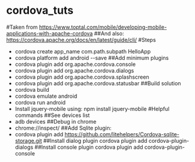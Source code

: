 # cordova_tuts
#Taken from
https://www.toptal.com/mobile/developing-mobile-applications-with-apache-cordova
##And also:
https://cordova.apache.org/docs/en/latest/guide/cli/
#Steps
* cordova create app_name com.path.subpath HelloApp
* cordova platform add android --save
##Add minimum plugins
* cordova plugin add org.apache.cordova.console
* cordova plugin add org.apache.cordova.dialogs
* cordova plugin add org.apache.cordova.splashscreen
* cordova plugin add org.apache.cordova.statusbar
##Build solution
* cordova build
* cordova emulate android
* cordova run android
* Install jquery-mobile using: npm install jquery-mobile
#Helpful commands
##See devices list
* adb devices
##Debug in chrome
* chrome://inspect/
##Add Sqlite plugin:
* cordova plugin add https://github.com/litehelpers/Cordova-sqlite-storage.git
##Install dialog plugin
cordova plugin add cordova-plugin-dialogs
##Install console plugin
cordova plugin add cordova-plugin-console
